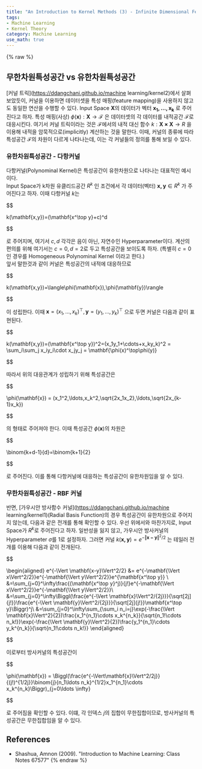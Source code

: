 ```yaml
---
title: "An Introduction to Kernel Methods (3) - Infinite Dimensional Feature Space"
tags:
- Machine Learning
- Kernel Theory
category: Machine Learning
use_math: true
---
```

{% raw %}
## 무한차원특성공간 vs 유한차원특성공간
[커널 트릭](https://ddangchani.github.io/machine learning/kernel2)에서 살펴보았듯이, 커널을 이용하면 데이터셋을 특성 매핑(feature mapping)을 사용하지 않고도 동일한 연산을 수행할 수 있다. Input Space $\mathbf{X}$의 데이터가 벡터 $\mathbf{x_1,\ldots,x_k}$ 로 주어진다고 하자. 특성 매핑(사상) $\phi(\mathbf{x}):\mathbf{X}\to\mathcal{F}$ 은 데이터셋의 각 데이터를 내적공간 $\mathcal{F}$로 대응시킨다. 여기서 커널 트릭이라는 것은 $\mathcal{F}$에서의 내적 대신 함수 $k:\mathbf{X\times X}\to R$ 을 이용해 내적을 암묵적으로(implicitly) 계산하는 것을 말한다. 이때, 커널의 종류에 따라 특성공간 $\mathcal{F}$의 차원이 다르게 나타나는데, 이는 각 커널들의 정의를 통해 보일 수 있다.   

### 유한차원특성공간 - 다항커널
다항커널(Polynominal Kernel)은 특성공간이 유한차원으로 나타나는 대표적인 예시이다.   
Input Space가 k차원 유클리드공간 $R^k$ 인 조건에서 각 데이터(벡터) $\mathbf{x,y}\in R^k$ 가 주어진다고 하자. 이때 다항커널 $k$는   

$$

k(\mathbf{x,y})=(\mathbf{x^\top y}+c)^d

$$   

로 주어지며, 여기서 $c,d$ 각각은 음이 아닌, 자연수인 Hyperparameter이다. 계산의 편의를 위해 여기서는 $c=0,d=2$로 두고 특성공간을 보이도록 하자. (특별히 $c=0$ 인 경우를 Homogeneous Polynominal Kernel 이라고 한다.)   
앞서 말한것과 같이 커널은 특성공간의 내적에 대응하므로   

$$

k(\mathbf{x,y})=\langle\phi(\mathbf{x}),\phi(\mathbf{y})\rangle

$$    

이 성립한다. 이때 $\mathbf{x}=(x_1,\ldots,x_k)^\top,\mathbf{y}=(y_1,\ldots,y_k)^\top$ 으로 두면 커널은 다음과 같이 표현된다.   

$$

k(\mathbf{x,y})=(\mathbf{x^\top y})^2=(x_1y_1+\cdots+x_ky_k)^2 = \sum_i\sum_j x_iy_i\cdot x_jy_j = \mathbf{\phi(x)^\top\phi(y)}

$$   

따라서 위의 대응관계가 성립하기 위해 특성공간은   

$$

\phi(\mathbf{x}) = (x_1^2,\ldots,x_k^2,\sqrt{2x_1x_2},\ldots,\sqrt{2x_{k-1}x_k})

$$   

의 형태로 주어져야 한다. 이때 특성공간 $\phi(\mathbf{x})$의 차원은   

$$

\binom{k+d-1}{d}=\binom{k+1}{2}

$$

로 주어진다. 이를 통해 다항커널에 대응하는 특성공간이 유한차원임을 알 수 있다.   

### 무한차원특성공간 - RBF 커널
반면, [가우시안 방사함수 커널](https://ddangchani.github.io/machine learning/kernel1)(Radial Basis Function)의 경우 특성공간이 유한차원으로 주어지지 않는데, 다음과 같은 전개를 통해 확인할 수 있다. 우선 위에서와 마찬가지로, Input Space가 $R^k$로 주어진다고 하자. 일반성을 잃지 않고, 가우시안 방사커널의 Hyperparameter $\sigma$를 1로 설정하자. 그러면 커널 $k(\mathbf{x,y})=e^{-\Vert \mathbf{x-y}\Vert^2/2}$ 는 테일러 전개를 이용해 다음과 같이 전개된다.      

$$

\begin{aligned}
e^{-\Vert \mathbf{x-y}\Vert^2/2} &= e^{-\mathbf{\Vert x\Vert^2/2}}e^{-\mathbf{\Vert y\Vert^2/2}}e^{\mathbf{x^\top y}} \\
&=\sum_{j=0}^\infty\frac{(\mathbf{x^\top y}^j)}{j!}e^{-\mathbf{\Vert x\Vert^2/2}}e^{-\mathbf{\Vert y\Vert^2/2}}\\
&=\sum_{j=0}^\infty\Biggl(\frac{e^{-\Vert \mathbf{x}\Vert^2/{2j}}}{\sqrt[2j]{j!}}\frac{e^{-\Vert \mathbf{y}\Vert^2/{2j}}}{\sqrt[2j]{j!}}\mathbf{x^\top y}\Biggr)^j\\
&=\sum_{j=0}^\infty\sum_{\sum_i n_i=j}\exp(-\frac{\Vert \mathbf{x}\Vert^2}{2})\frac{x_1^{n_1}\cdots x_k^{n_k}}{\sqrt{n_1!\cdots n_k!}}\exp(-\frac{\Vert \mathbf{y}\Vert^2}{2})\frac{y_1^{n_1}\cdots y_k^{n_k}}{\sqrt{n_1!\cdots n_k!}}
\end{aligned}

$$   

이로부터 방사커널의 특성공간이   

$$

\phi(\mathbf{x}) = \Biggl(\frac{e^{-\Vert\mathbf{x}\Vert^2/2j}}{(j!)^{1/2j}}\binom{j}{n_1\ldots n_k}^{1/2}x_1^{n_1}\cdots x_k^{n_k}\Biggr)_{j=0\ldots \infty}

$$   

로 주어짐을 확인할 수 있다. 이떄, 각 인덱스 $j$의 집합이 무한집합이므로, 방사커널의 특성공간은 무한집합임을 알 수 있다. 

## References
- Shashua, Amnon (2009). "Introduction to Machine Learning: Class Notes 67577"
{% endraw %}